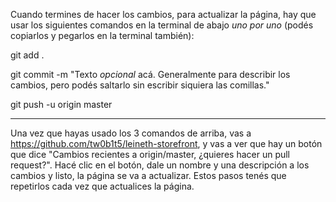Cuando termines de hacer los cambios, para actualizar la página, hay que usar
los siguientes comandos en la terminal de abajo *uno por uno* (podés
copiarlos y pegarlos en la terminal también):

git add .

git commit -m "Texto *opcional* acá. Generalmente para describir los cambios, pero podés saltarlo sin escribir siquiera las comillas."

git push -u origin master

----------------------------

Una vez que hayas usado los 3 comandos de arriba, vas a
https://github.com/tw0b1t5/leineth-storefront, y vas a ver que hay un botón que
dice "Cambios recientes a origin/master, ¿quieres hacer un pull request?". Hacé
clic en el botón, dale un nombre y una descripción a los cambios y listo, la
página se va a actualizar. Estos pasos tenés que repetirlos cada vez que
actualices la página.